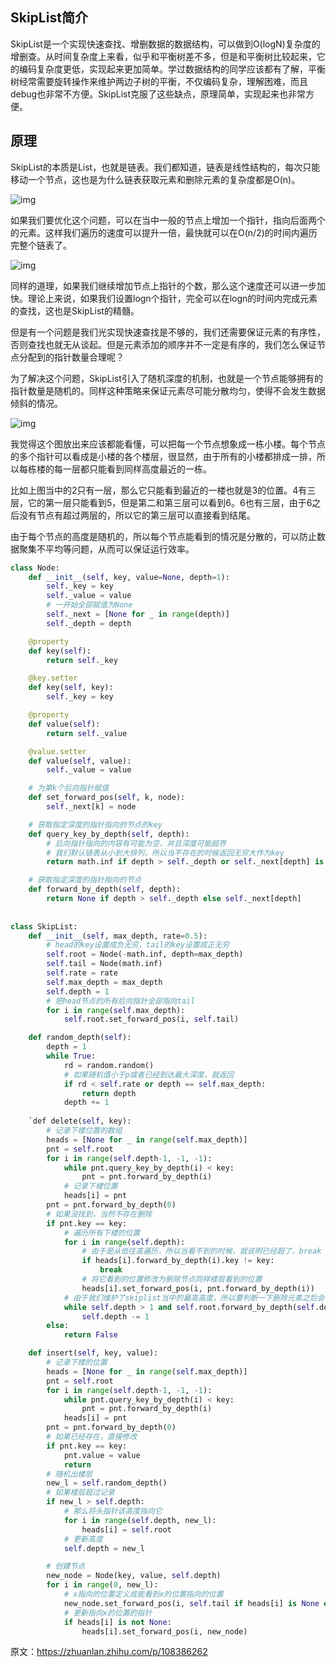 ## **SkipList简介**



SkipList是一个实现快速查找、增删数据的数据结构，可以做到O(logN)复杂度的增删查。从时间复杂度上来看，似乎和平衡树差不多，但是和平衡树比较起来，它的编码复杂度更低，实现起来更加简单。学过数据结构的同学应该都有了解，平衡树经常需要旋转操作来维护两边子树的平衡，不仅编码复杂，理解困难，而且debug也非常不方便。SkipList克服了这些缺点，原理简单，实现起来也非常方便。



## **原理**



SkipList的本质是List，也就是链表。我们都知道，链表是线性结构的，每次只能移动一个节点，这也是为什么链表获取元素和删除元素的复杂度都是O(n)。

![img](https://pic4.zhimg.com/80/v2-c73b47caa8053b17a4c44b6b76b9bb9f_720w.webp)

如果我们要优化这个问题，可以在当中一般的节点上增加一个指针，指向后面两个的元素。这样我们遍历的速度可以提升一倍，最快就可以在O(n/2)的时间内遍历完整个链表了。



![img](https://pic1.zhimg.com/80/v2-107adc9424c12f66a9d7800d337a8ff0_720w.webp)



同样的道理，如果我们继续增加节点上指针的个数，那么这个速度还可以进一步加快。理论上来说，如果我们设置log⁡n个指针，完全可以在log⁡n的时间内完成元素的查找，这也是SkipList的精髓。



但是有一个问题是我们光实现快速查找是不够的，我们还需要保证元素的有序性，否则查找也就无从谈起。但是元素添加的顺序并不一定是有序的，我们怎么保证节点分配到的指针数量合理呢？



为了解决这个问题，SkipList引入了随机深度的机制，也就是一个节点能够拥有的指针数量是随机的。同样这种策略来保证元素尽可能分散均匀，使得不会发生数据倾斜的情况。



![img](https://pic1.zhimg.com/80/v2-066a9c3461235fc1badd19c534e08b7c_720w.webp)



我觉得这个图放出来应该都能看懂，可以把每一个节点想象成一栋小楼。每个节点的多个指针可以看成是小楼的各个楼层，很显然，由于所有的小楼都排成一排，所以每栋楼的每一层都只能看到同样高度最近的一栋。



比如上图当中的2只有一层，那么它只能看到最近的一楼也就是3的位置。4有三层，它的第一层只能看到5，但是第二和第三层可以看到6。6也有三层，由于6之后没有节点有超过两层的，所以它的第三层可以直接看到结尾。



由于每个节点的高度是随机的，所以每个节点能看到的情况是分散的，可以防止数据聚集不平均等问题，从而可以保证运行效率。



```python
class Node:
    def __init__(self, key, value=None, depth=1):
        self._key = key
        self._value = value
        # 一开始全部赋值为None
        self._next = [None for _ in range(depth)]
        self._depth = depth

    @property
    def key(self):
        return self._key

    @key.setter
    def key(self, key):
        self._key = key

    @property
    def value(self):
        return self._value

    @value.setter
    def value(self, value):
        self._value = value

    # 为第k个后向指针赋值
    def set_forward_pos(self, k, node):
        self._next[k] = node

    # 获取指定深度的指针指向的节点的key
    def query_key_by_depth(self, depth):
        # 后向指针指向的内容有可能为空，并且深度可能超界
        # 我们默认链表从小到大排列，所以当不存在的时候返回无穷大作为key
        return math.inf if depth > self._depth or self._next[depth] is None else self._next[depth].key

    # 获取指定深度的指针指向的节点
    def forward_by_depth(self, depth):
        return None if depth > self._depth else self._next[depth]
    
    
class SkipList:
    def __init__(self, max_depth, rate=0.5):
        # head的key设置成负无穷，tail的key设置成正无穷
        self.root = Node(-math.inf, depth=max_depth)
        self.tail = Node(math.inf)
        self.rate = rate
        self.max_depth = max_depth
        self.depth = 1
        # 把head节点的所有后向指针全部指向tail
        for i in range(self.max_depth):
            self.root.set_forward_pos(i, self.tail)

    def random_depth(self):
        depth = 1
        while True:
            rd = random.random()
            # 如果随机值小于p或者已经到达最大深度，就返回
            if rd < self.rate or depth == self.max_depth:
                return depth
            depth += 1
            
    `def delete(self, key):
        # 记录下楼位置的数组
        heads = [None for _ in range(self.max_depth)]
        pnt = self.root
        for i in range(self.depth-1, -1, -1):
            while pnt.query_key_by_depth(i) < key:
                pnt = pnt.forward_by_depth(i)
            # 记录下楼位置
            heads[i] = pnt
        pnt = pnt.forward_by_depth(0)
        # 如果没找到，当然不存在删除
        if pnt.key == key:
            # 遍历所有下楼的位置
            for i in range(self.depth):
                # 由于是从低往高遍历，所以当看不到的时候，就说明已经超了，break
                if heads[i].forward_by_depth(i).key != key:
                    break
                # 将它看到的位置修改为删除节点同样楼层看到的位置
                heads[i].set_forward_pos(i, pnt.forward_by_depth(i))
            # 由于我们维护了skiplist当中的最高高度，所以要判断一下删除元素之后会不会出现高度降低的情况
            while self.depth > 1 and self.root.forward_by_depth(self.depth - 1) == self.tail:
                self.depth -= 1
        else:
            return False

    def insert(self, key, value):
        # 记录下楼的位置
        heads = [None for _ in range(self.max_depth)]
        pnt = self.root
        for i in range(self.depth-1, -1, -1):
            while pnt.query_key_by_depth(i) < key:
                pnt = pnt.forward_by_depth(i)
            heads[i] = pnt
        pnt = pnt.forward_by_depth(0)
        # 如果已经存在，直接修改
        if pnt.key == key:
            pnt.value = value
            return
        # 随机出楼层
        new_l = self.random_depth()
        # 如果楼层超过记录
        if new_l > self.depth:
            # 那么将头指针该高度指向它
            for i in range(self.depth, new_l):
                heads[i] = self.root
            # 更新高度
            self.depth = new_l

        # 创建节点
        new_node = Node(key, value, self.depth)
        for i in range(0, new_l):
            # x指向的位置定义成能看到x的位置指向的位置
            new_node.set_forward_pos(i, self.tail if heads[i] is None else heads[i].forward_by_depth(i))
            # 更新指向x的位置的指针
            if heads[i] is not None:
                heads[i].set_forward_pos(i, new_node)

```

原文：https://zhuanlan.zhihu.com/p/108386262